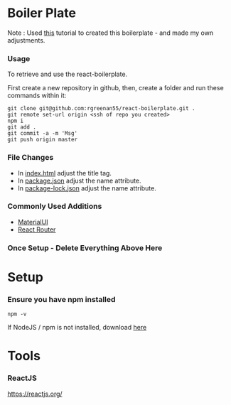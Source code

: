 # Boiler Plate
Note : Used [this](https://mrseanbaines.medium.com/how-to-write-a-minimal-react-boilerplate-from-scratch-85ba17757040) tutorial to created this boilerplate - and made my own adjustments.

### Usage
To retrieve and use the react-boilerplate.

First create a new repository in github, then, create a folder and run these commands within it:
```
git clone git@github.com:rgreenan55/react-boilerplate.git .
git remote set-url origin <ssh of repo you created>
npm i
git add .
git commit -a -m 'Msg'
git push origin master
```

### File Changes
- In [index.html](./src/index.html) adjust the title tag.
- In [package.json](./package.json) adjust the name attribute.
- In [package-lock.json](./package-lock.json) adjust the name attribute.

### Commonly Used Additions
- [MaterialUI](https://mui.com/material-ui/getting-started/installation/)
- [React Router](https://reactrouter.com/en/main/start/tutorial)

### Once Setup - Delete Everything Above Here

# Setup

### Ensure you have npm installed
``` npm -v ```

If NodeJS / npm is not installed, download [here](https://nodejs.org/en/download/)



# Tools

### ReactJS
https://reactjs.org/